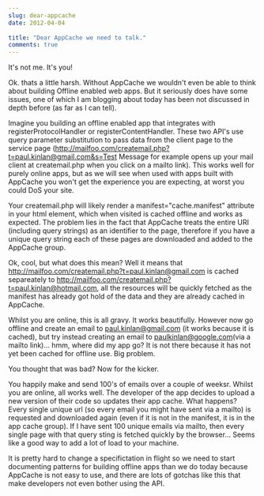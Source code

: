 ```yaml
---
slug: dear-appcache
date: 2012-04-04
 
title: "Dear AppCache we need to talk."
comments: true
---
```


It's not me.  It's you!

Ok. thats a little harsh.  Without AppCache we wouldn't even be able to think about building Offline enabled web apps.  But it seriously does have some issues, one of which I am blogging about today has been not discussed in depth before (as far as I can tell).

Imagine you building an offline enabled app that integrates with registerProtocolHandler or registerContentHandler. These two API's use query parameter substitution to pass data from the client page to the service page (http://mailfoo.com/createmail.php?t=paul.kinlan@gmail.com&s=Test Message for example opens up your mail client at createmail.php when you click on a mailto link). This works well for purely online apps, but as we will see when used with apps built with AppCache you won't get the experience you are expecting, at worst you could DoS your site.

Your createmail.php will likely render a manifest="cache.manifest" attribute in your html element, which when visited is cached offline and works as expected. The problem lies in the fact that AppCache treats the entire URI (including query strings) as an identifier to the page, therefore if you have a unique query string each of these pages are downloaded and added to the AppCache group.

Ok, cool, but what does this mean? Well it means that http://mailfoo.com/createmail.php?t=paul.kinlan@gmail.com is cached separeately to http://mailfoo.com/createmail.php?t=paul.kinlan@hotmail.com, all the resources will be quickly fetched as the manifest has already got hold of the data and they are already cached in AppCache.

Whilst you are online, this is all gravy. It works beautifully. However now go offline and create an email to paul.kinlan@gmail.com (it works because it is cached), but try instead creating an email to paulkinlan@google.com(via a mailto link)... hmm, where did my app go? It is not there because it has not yet been cached for offline use. Big problem.

You thought that was bad? Now for the kicker. 

You happily make and send 100's of emails over a couple of weeksr. Whilst you are online, all works well. The developer of the app decides to upload a new version of their code so updates their app cache. What happens? Every single unique url (so every email you might have sent via a mailto) is requested and downloaded again (even if it is not in the manifest, it is in the app cache group). If I have sent 100 unique emails via mailto, then every single page with that query sting is fetched quickly by the browser... Seems like a good way to add a lot of load to your machine.

It is pretty hard to change a specifictation in flight so we need to start documenting patterns for building offline apps than we do today because AppCache is not easy to use, and there are lots of gotchas like this that make developers not even bother using the API.
